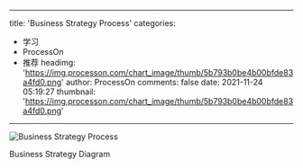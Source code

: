 
---
title: 'Business Strategy Process'
categories: 
 - 学习
 - ProcessOn
 - 推荐
headimg: 'https://img.processon.com/chart_image/thumb/5b793b0be4b00bfde83a4fd0.png'
author: ProcessOn
comments: false
date: 2021-11-24 05:19:27
thumbnail: 'https://img.processon.com/chart_image/thumb/5b793b0be4b00bfde83a4fd0.png'
---

<div>   
<img class="thumb" alt="Business Strategy Process" src="https://img.processon.com/chart_image/thumb/5b793b0be4b00bfde83a4fd0.png" referrerpolicy="no-referrer">
<p>Business Strategy Diagram</p>  
</div>
            